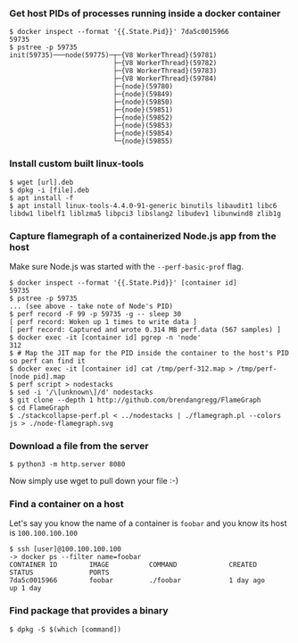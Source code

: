 ### Get host PIDs of processes running inside a docker container

```shell
$ docker inspect --format '{{.State.Pid}}' 7da5c0015966
59735
$ pstree -p 59735
init(59735)───node(59775)─┬─{V8 WorkerThread}(59781)
                          ├─{V8 WorkerThread}(59782)
                          ├─{V8 WorkerThread}(59783)
                          ├─{V8 WorkerThread}(59784)
                          ├─{node}(59780)
                          ├─{node}(59849)
                          ├─{node}(59850)
                          ├─{node}(59851)
                          ├─{node}(59852)
                          ├─{node}(59853)
                          ├─{node}(59854)
                          └─{node}(59855)
```

### Install custom built linux-tools

```
$ wget [url].deb
$ dpkg -i [file].deb
$ apt install -f
$ apt install linux-tools-4.4.0-91-generic binutils libaudit1 libc6 libdw1 libelf1 liblzma5 libpci3 libslang2 libudev1 libunwind8 zlib1g
```
### Capture flamegraph of a containerized Node.js app from the host

Make sure Node.js was started with the `--perf-basic-prof` flag.

```shell
$ docker inspect --format '{{.State.Pid}}' [container id]
59735
$ pstree -p 59735
... (see above - take note of Node's PID)
$ perf record -F 99 -p 59735 -g -- sleep 30
[ perf record: Woken up 1 times to write data ]
[ perf record: Captured and wrote 0.314 MB perf.data (567 samples) ]
$ docker exec -it [container id] pgrep -n 'node'
312
$ # Map the JIT map for the PID inside the container to the host's PID so perf can find it
$ docker exec -it [container id] cat /tmp/perf-312.map > /tmp/perf-[node pid].map
$ perf script > nodestacks
$ sed -i '/\[unknown\]/d' nodestacks
$ git clone --depth 1 http://github.com/brendangregg/FlameGraph
$ cd FlameGraph
$ ./stackcollapse-perf.pl < ../nodestacks | ./flamegraph.pl --colors js > ./node-flamegraph.svg
```

### Download a file from the server

```shell
$ python3 -m http.server 8080
```

Now simply use wget to pull down your file :-)

### Find a container on a host

Let's say you know the name of a container is `foobar` and you know its host is `100.100.100.100`

```shell
$ ssh [user]@100.100.100.100
-> docker ps --filter name=foobar
CONTAINER ID        IMAGE          COMMAND             CREATED             STATUS              PORTS
7da5c0015966        foobar         ./foobar            1 day ago           up 1 day
```

### Find package that provides a binary

```shell
$ dpkg -S $(which [command])
```
